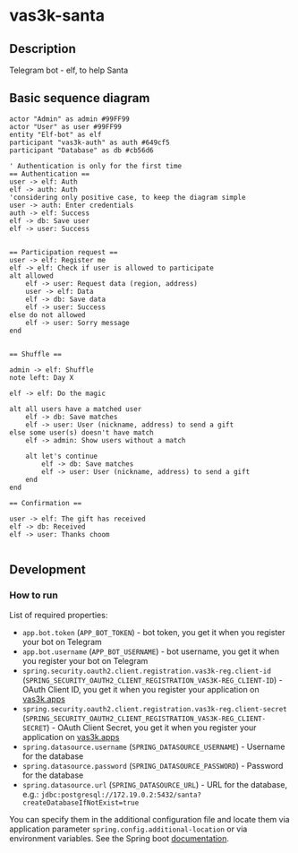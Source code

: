 # vas3k-santa

## Description
Telegram bot - elf, to help Santa

## Basic sequence diagram
```plantuml
actor "Admin" as admin #99FF99
actor "User" as user #99FF99
entity "Elf-bot" as elf
participant "vas3k-auth" as auth #649cf5
participant "Database" as db #cb56d6

' Authentication is only for the first time
== Authentication ==
user -> elf: Auth
elf -> auth: Auth
'considering only positive case, to keep the diagram simple
user -> auth: Enter credentials
auth -> elf: Success
elf -> db: Save user
elf -> user: Success


== Participation request ==
user -> elf: Register me
elf -> elf: Check if user is allowed to participate
alt allowed
    elf -> user: Request data (region, address)
    user -> elf: Data
    elf -> db: Save data
    elf -> user: Success
else do not allowed
    elf -> user: Sorry message
end


== Shuffle ==

admin -> elf: Shuffle
note left: Day X

elf -> elf: Do the magic

alt all users have a matched user
    elf -> db: Save matches
    elf -> user: User (nickname, address) to send a gift
else some user(s) doesn't have match
    elf -> admin: Show users without a match
    
    alt let's continue
        elf -> db: Save matches
        elf -> user: User (nickname, address) to send a gift
    end
end

== Confirmation ==

user -> elf: The gift has received
elf -> db: Received
elf -> user: Thanks choom


```

## Development
### How to run
List of required properties:

- `app.bot.token` (`APP_BOT_TOKEN`) - bot token, you get it when you register your bot on Telegram
- `app.bot.username` (`APP_BOT_USERNAME`) - bot username, you get it when you register your bot on Telegram
- `spring.security.oauth2.client.registration.vas3k-reg.client-id` (`SPRING_SECURITY_OAUTH2_CLIENT_REGISTRATION_VAS3K-REG_CLIENT-ID`) -  OAuth Client ID, you get it when you register your application on [vas3k.apps](https://vas3k.club/apps/)
- `spring.security.oauth2.client.registration.vas3k-reg.client-secret` (`SPRING_SECURITY_OAUTH2_CLIENT_REGISTRATION_VAS3K-REG_CLIENT-SECRET`) - OAuth Client Secret, you get it when you register your application on [vas3k.apps](https://vas3k.club/apps/)
- `spring.datasource.username` (`SPRING_DATASOURCE_USERNAME`) - Username for the database
- `spring.datasource.password` (`SPRING_DATASOURCE_PASSWORD`) - Password for the database
- `spring.datasource.url` (`SPRING_DATASOURCE_URL`) - URL for the database, e.g.: `jdbc:postgresql://172.19.0.2:5432/santa?createDatabaseIfNotExist=true`


You can specify them in the additional configuration file and locate them via application parameter `spring.config.additional-location` 
or via environment variables. See the Spring boot [documentation](https://docs.spring.io/spring-boot/docs/current/reference/htmlsingle/#features.external-config).
